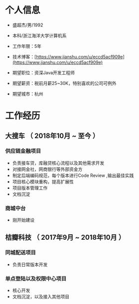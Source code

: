 # 个人信息

 - 盛超杰/男/1992
 - 本科/浙江海洋大学计算机系
 - 工作年限：5年
 - 技术博客：[https://www.jianshu.com/u/eccd5acf909e](https://www.jianshu.com/u/eccd5acf909e)

 - 期望职位：资深Java开发工程师
 - 期望薪资：税前月薪25~30K，特别喜欢的公司可例外
 - 期望城市：杭州


# 工作经历

## 大搜车 （ 2018年10月 ~ 至今 ）

### 供应链金融项目
- 负责接车贷，库融贷核心流程以及其他需求开发
- 对接网金社，网商银行等外部资金方
- 制定后端编码规范，每个版本进行Code Review ,输出最佳实践
- 项目核心模块重构，提高扩展性
- 项目版本管理工作
- 文档沉淀

### 商城中台
- 刚开始建设

## 桔瓣科技 （ 2017年9月 ~ 2018年10月 ）
### 同城配送项目
- 负责日常版本开发


### 单点登陆以及权限中心项目
- 核心开发 
- 文档沉淀，以及接入其他项目

